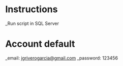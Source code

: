 # Instructions

_Run script in SQL Server

# Account default
_email: jgriverogarcia@gmail.com
_password: 123456